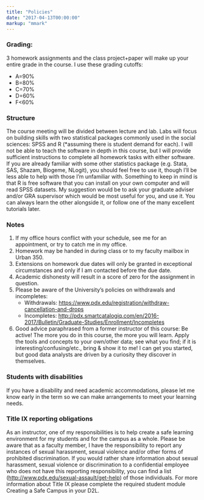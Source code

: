 ```yaml
---
title: "Policies"
date: "2017-04-13T00:00:00"
markup: "mmark"
---
```


### Grading:

3 homework assignments and the class project+paper will make up your entire grade in the course. I use these grading cutoffs:
- A=90%
- B=80% 
- C=70% 
- D=60% 
- F<60%

###	Structure

The course meeting will be divided between lecture and lab. Labs will focus on building skills with two statistical packages commonly used in the social sciences: SPSS and R (*assuming there is student demand for each). I will not be able to teach the software in depth in this course, but I will provide sufficient instructions to complete all homework tasks with either software. If you are already familiar with some other statistics package (e.g. Stata, SAS, Shazam, Biogeme, NLogit), you should feel free to use it, though I’ll be less able to help with those I’m unfamiliar with. Something to keep in mind is that R is free software that you can install on your own computer and will read SPSS datasets. My suggestion would be to ask your graduate adviser and/or GRA supervisor which would be most useful for you, and use it. You can always learn the other alongside it, or follow one of the many excellent tutorials later.


###	Notes

1. If my office hours conflict with your schedule, see me for an appointment, or try to catch me in my office.
1. Homework may be handed in during class or to my faculty mailbox in Urban 350. 
1. Extensions on homework due dates will only be granted in exceptional circumstances and only if I am contacted before the due date.
1. Academic dishonesty will result in a score of zero for the assignment in question. 
1. Please be aware of the University’s policies on withdrawals and incompletes:
    - Withdrawals: https://www.pdx.edu/registration/withdraw-cancellation-and-drops
    - Incompletes: http://pdx.smartcatalogiq.com/en/2016-2017/Bulletin/Graduate-Studies/Enrollment/Incompletes
1. Good advice paraphrased from a former instructor of this course: Be active! The more you do in this course, the more you will learn. Apply the tools and concepts to your own/other data; see what you find; if it is interesting/confusing/etc., bring & show it to me! I can get you started, but good data analysts are driven by a curiosity they discover in themselves.  

###	Students with disabilities

If you have a disability and need academic accommodations, please let me know early in the term so we can make arrangements to meet your learning needs.

###	Title IX reporting obligations

As an instructor, one of my responsibilities is to help create a safe learning environment for my students and for the campus as a whole. Please be aware that as a faculty member, I have the responsibility to report any instances of sexual harassment, sexual violence and/or other forms of prohibited discrimination. If you would rather share information about sexual harassment, sexual violence or discrimination to a confidential employee who does not have this reporting responsibility, you can find a list (http://www.pdx.edu/sexual-assault/get-help) of those individuals. For more information about Title IX please complete the required student module Creating a Safe Campus in your D2L.


